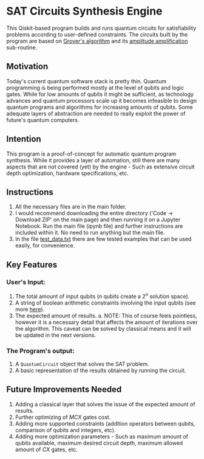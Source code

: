 # SAT Circuits Synthesis Engine

This Qiskit-based program builds and runs quantum circuits for satisfiability problems according to user-defined constraints. The circuits built by the program are based on [Grover's algorithm](https://en.wikipedia.org/wiki/Grover%27s_algorithm) and its [amplitude amplification](https://en.wikipedia.org/wiki/Amplitude_amplification) sub-routine.

## Motivation

Today's current quantum software stack is pretty thin. Quantum programming is being performed mostly at the level of qubits and logic gates.  While for low amounts of qubits it might be sufficient, as technology advances and quantum processors scale up it becomes infeasible to design quantum programs and algorithms for increasing amounts of qubits.  Some adequate layers of abstraction are needed to really exploit the power of future's quantum computers.

## Intention

This program is a proof-of-concept for automatic quantum program synthesis. While it provides a layer of automation, still there are many aspects that are not covered (yet) by the engine - Such as extensive circuit depth optimization, hardware specifications, etc.

## Instructions
1. All the necessary files are in the main folder.
2. I would recommend downloading the entire directory ('Code -> Download ZIP' on the main page) and then running it on a Jupyter Notebook. Run the main file (ipynb file) and further instructions are included within it. No need to run anything but the main file.
3. In the file [test_data.txt](https://github.com/ohadlev77/SAT_Circuits_Engine/blob/main/test_data.txt) there are few tested examples that can be used easily, for convenience.


## Key Features

### User's Input:

 1. The total amount of input qubits ($n$ qubits create a $2^n$ solution space).
 2. A string of boolean arithmetic constraints involving the input qubits (see more [here](https://github.com/ohadlev77/SAT_Circuits_Engine/blob/main/constraints_format.txt "constraints_format.txt")).
3. The expected amount of results.
	a. NOTE: This of course feels pointless, however it is a necessary detail that affects the amount of iterations over the algorithm. This caveat can be solved by classical means and it will be updated in the next versions.

### The Program's output:
1. A `QuantumCircuit` object that solves the SAT problem.
2. A basic representation of the results obtained by running the circuit.

## Future Improvements Needed

1. Adding a classical layer that solves the issue of the expected amount of results.
2. Further optimizing  of $MCX$ gates cost.
3. Adding more supported constraints (addition operators between qubits, comparison of qubits and integers, etc).
4. Adding more optimization parameters - Such as maximum amount of qubits available, maximum desired circuit depth, maximum allowed amount of $CX$ gates, etc.

